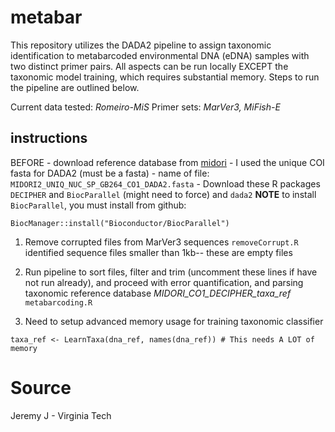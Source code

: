 # metabar
This repository utilizes the DADA2 pipeline to assign taxonomic identification to metabarcoded environmental DNA (eDNA) samples with two distinct primer pairs. All aspects can be run locally EXCEPT the taxonomic model training, which requires substantial memory. Steps to run the pipeline are outlined below.  

Current data tested: *Romeiro-MiS*
Primer sets: *MarVer3, MiFish-E*

## instructions
BEFORE
    - download reference database from [midori](https://reference-midori.info/download.php#latest)
    - I used the unique COI fasta for DADA2 (must be a fasta)
    - name of file: `MIDORI2_UNIQ_NUC_SP_GB264_CO1_DADA2.fasta`
    - Download these R packages `DECIPHER` and `BiocParallel` (might need to force) and `dada2` 
**NOTE** to install `BiocParallel`, you must install from github:
```
BiocManager::install("Bioconductor/BiocParallel")
```
    
1. Remove corrupted files from MarVer3 sequences 
`removeCorrupt.R` identified sequence files smaller than 1kb-- these are empty files

2. Run pipeline to sort files, filter and trim (uncomment these lines if have not run already), and proceed with error quantification, and parsing taxonomic reference database *MIDORI_CO1_DECIPHER_taxa_ref*
`metabarcoding.R` 

3. Need to setup advanced memory usage for training taxonomic classifier
```
taxa_ref <- LearnTaxa(dna_ref, names(dna_ref)) # This needs A LOT of memory
```


# Source
Jeremy J - Virginia Tech
